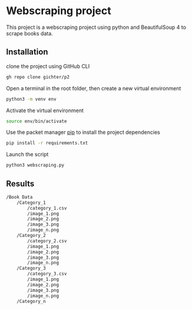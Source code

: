 
# Webscraping project

This project is a webscraping project using python and BeautifulSoup 4 to scrape books data.

## Installation

clone the project using GitHub CLI

```bash
gh repo clone gichter/p2
```

Open a terminal in the root folder, then create a new virtual environment

```bash
python3 -m venv env
```

Activate the virtual environment
```bash
source env/bin/activate
```

Use the packet manager [pip](https://pip.pypa.io/en/stable/) to install the project dependencies

```bash
pip install -r requirements.txt
```

Launch the script

```bash
python3 webscraping.py
```
## Results

```bash
/Book Data
    /Category_1
        /category_1.csv
        /image_1.png
        /image_2.png
        /image_3.png
        /image_n.png
    /Category_2    
        /category_2.csv
        /image_1.png
        /image_2.png
        /image_3.png
        /image_n.png
    /Category_3
        /category_3.csv
        /image_1.png
        /image_2.png
        /image_3.png
        /image_n.png
    /Category_n
```

